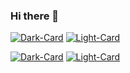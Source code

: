 ### Hi there 👋
[![Dark-Card](https://github-readme-stats.vercel.app/api?username=NotConspicuous&count_private=true&show_icons=true&theme=github_dark_dimmed#gh-dark-mode-only)](https://github.com/anuraghazra/github-readme-stats#gh-dark-mode-only)
[![Light-Card](https://github-readme-stats.vercel.app/api?username=NotConspicuous&count_private=true&show_icons=true&theme=default#gh-light-mode-only)](https://github.com/anuraghazra/github-readme-stats#gh-light-mode-only)

[![Dark-Card](https://github-readme-stats.vercel.app/api/top-langs/?username=NotConspicuous&layout=compact&theme=github_dark_dimmed#gh-dark-mode-only)](https://github.com/anuraghazra/github-readme-stats#gh-dark-mode-only)
[![Light-Card](https://github-readme-stats.vercel.app/api/top-langs/?username=NotConspicuous&layout=compact&theme=default#gh-light-mode-only)](https://github.com/anuraghazra/github-readme-stats#gh-light-mode-only)
<!-- [![Top Langs](https://github-readme-stats.vercel.app/api/top-langs/?username=NotConspicuous)](https://github.com/anuraghazra/github-readme-stats) -->
<!--
**NotConspicuous/NotConspicuous** is a ✨ _special_ ✨ repository because its `README.md` (this file) appears on your GitHub profile.

Here are some ideas to get you started:

- 🔭 I’m currently working on ...
- 🌱 I’m currently learning ...
- 👯 I’m looking to collaborate on ...
- 🤔 I’m looking for help with ...
- 💬 Ask me about ...
- 📫 How to reach me: ...
- 😄 Pronouns: ...
- ⚡ Fun fact: ...
-->
